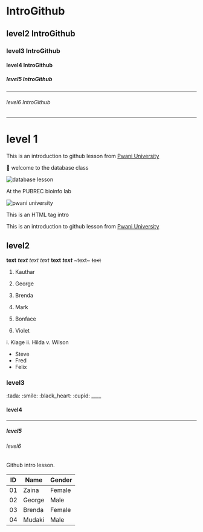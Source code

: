 # IntroGithub
## level2 IntroGithub
### level3 IntroGithub
#### level4 IntroGithub
##### level5 IntroGithub
___
###### level6 IntroGithub  

---

<h1> level 1 </h1>

This is an introduction to github lesson from [Pwani University](https://www.pu.ac.ke/index.php/en/ "This is a hover description of the link")

:wave: welcome to the database class

![database lesson](https://user-images.githubusercontent.com/57720624/139223130-6a689a32-47ae-4f04-ab63-4aa388b4a39d.png)

At the PUBREC bioinfo lab

![pwani university](https://pbs.twimg.com/profile_images/3191603559/1284e8d4ef1e0080b451460b5146e54e_400x400.jpeg)

<p> This is an HTML tag intro </p>

This is an introduction to github lesson from [Pwani University](www.pu.ac.ke/index.php/en/ "This is a hover description of the link")

<h2> level2 </h2>

**text**
***text***
*text*
_text_
__text__
___text___
~text~
~~text~~

1. Kauthar
2. George
3. Brenda

1. Mark
5. Bonface
10. Violet

i. Kiage
ii. Hilda
v. Wilson

- Steve
- Fred
- Felix


<h3> level3 </h3>
:tada:
:smile:
:black_heart:
:cupid:
____
<h4> level4 </h4>

---
<h5> level5 </h5>
<h6> level6 </h6>

Github intro lesson.

|ID|Name|Gender|
|---|---|---|
01|Zaina|Female|
02|George|Male|
03|Brenda|Female|
04|Mudaki|Male|

                                                                                                                                       
